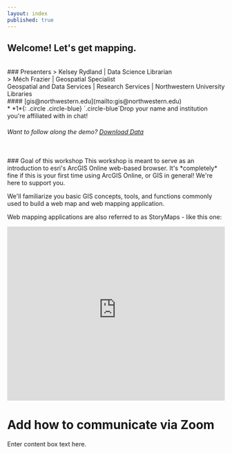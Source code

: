 ```yaml
---
layout: index
published: true
---
```

## Welcome! Let's get mapping. 
<br>
### Presenters
> Kelsey Rydland | Data Science Librarian <br>
> Méch Frazier | Geospatial Specialist <br>
Geospatial and Data Services | Research Services | Northwestern University Libraries <br>
#### [gis@northwestern.edu](mailto:gis@northwestern.edu)

<br>
* *1*{: .circle .circle-blue} `.circle-blue`Drop your name and institution you're affiliated with in chat!
<br>

###### Want to follow along the demo? [Download Data](https://github.com/nulib-ds/arcgis-online/blob/gh-pages/_data/arconline_data_s21.zip)
<br>
### Goal of this workshop
This workshop is meant to serve as an introduction to esri's ArcGIS Online web-based browser. It's *completely* fine if this is your first time using ArcGIS Online, or GIS in general! We're here to support you.<br>


We'll familiarize you basic GIS concepts, tools, and functions commonly used to build a web map and web mapping application. <br>


Web mapping applications are also referred to as StoryMaps - like this one:

<html>
  <style>.embed-container {position: relative; padding-bottom: 80%; height: 0; max-width: 100%;} .embed-container iframe, .embed-container object, .embed-container iframe{position: absolute; top: 0; left: 0; width: 100%; height: 100%;} small{position: absolute; z-index: 40; bottom: 0; margin-bottom: -15px;}</style><div class="embed-container"><iframe width="500" height="400" frameborder="0" scrolling="yes" marginheight="0" marginwidth="0" title="An Examination of Chicago's Ballot Drop-Boxes" src="https://northwestern.maps.arcgis.com/apps/MapJournal/index.html?appid=4c5dccabdc5540e590972b00eb755562"></iframe></div>
  </html>

[//]: # "Change this story map for each workshop"

# Add how to communicate via Zoom 
<html>
<div class="content-box-blue">Enter content box text here.</div>
  </html>
